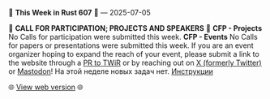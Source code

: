 🦀 **This Week in Rust 607** 🦀 — 2025\-07\-05

📰 **CALL FOR PARTICIPATION; PROJECTS AND SPEAKERS** 📰
**CFP \- Projects**
No Calls for participation were submitted this week\.
**CFP \- Events**
No Calls for papers or presentations were submitted this week\.
If you are an event organizer hoping to expand the reach of your event, please submit a link to the website through a [PR to TWiR](https://github.com/rust-lang/this-week-in-rust) or by reaching out on [X \(formerly Twitter\)](https://x.com/ThisWeekInRust) or [Mastodon](https://mastodon.social/@thisweekinrust)\!
На этой неделе новых задач нет\. [Инструкции](https://github.com/rust-lang/this-week-in-rust?tab=readme-ov-file#call-for-participation-guidelines)

🌐 [View web version](https://this-week-in-rust.org/blog/2025/07/05/this-week-in-rust-607/) 🌐

